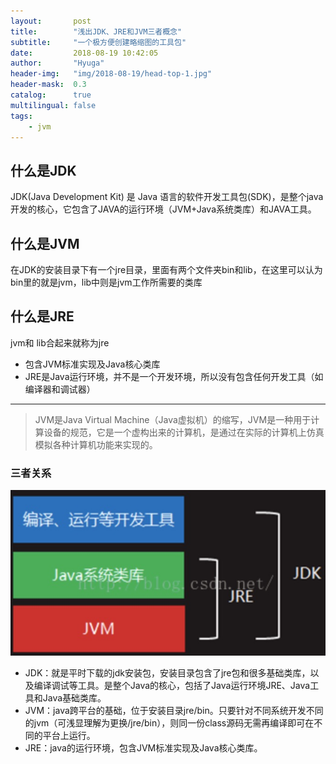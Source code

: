 ```yaml
---
layout:       post
title:        "浅出JDK、JRE和JVM三者概念"
subtitle:     "一个极方便创建略缩图的工具包"
date:         2018-08-19 10:42:05
author:       "Hyuga"
header-img:   "img/2018-08-19/head-top-1.jpg"
header-mask:  0.3
catalog:      true
multilingual: false
tags:
    - jvm
---
```


## 什么是JDK

JDK(Java Development Kit) 是 Java 语言的软件开发工具包(SDK)，是整个java开发的核心，它包含了JAVA的运行环境（JVM+Java系统类库）和JAVA工具。

## 什么是JVM
在JDK的安装目录下有一个jre目录，里面有两个文件夹bin和lib，在这里可以认为bin里的就是jvm，lib中则是jvm工作所需要的类库

## 什么是JRE
jvm和 lib合起来就称为jre
* 包含JVM标准实现及Java核心类库
* JRE是Java运行环境，并不是一个开发环境，所以没有包含任何开发工具（如编译器和调试器）

---
> JVM是Java Virtual Machine（Java虚拟机）的缩写，JVM是一种用于计算设备的规范，它是一个虚构出来的计算机，是通过在实际的计算机上仿真模拟各种计算机功能来实现的。

### 三者关系
![](img/2018-08-19/jdk_jvm_jre.png)

- JDK：就是平时下载的jdk安装包，安装目录包含了jre包和很多基础类库，以及编译调试等工具。是整个Java的核心，包括了Java运行环境JRE、Java工具和Java基础类库。
- JVM：java跨平台的基础，位于安装目录jre/bin。只要针对不同系统开发不同的jvm（可浅显理解为更换/jre/bin），则同一份class源码无需再编译即可在不同的平台上运行。
- JRE：java的运行环境，包含JVM标准实现及Java核心类库。
